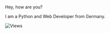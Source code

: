 Hey, how are you?

I am a Python and Web Developer from Germany.

![Views](https://komarev.com/ghpvc/?username=theravenstone&style=for-the-badge)
